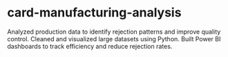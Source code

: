 # card-manufacturing-analysis
Analyzed production data to identify rejection patterns and improve quality control.  Cleaned and visualized large datasets using Python.  Built Power BI dashboards to track efficiency and reduce rejection rates.

